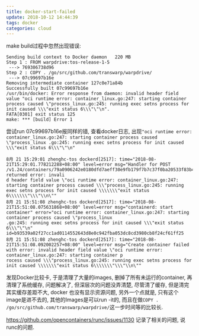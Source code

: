 ```yaml
---
title: docker-start-failed
update: 2018-10-12 14:44:39
tags: docker
categories: cloud
---
```


make build过程中忽然出现错误:

```
Sending build context to Docker daemon   220 MB
Step 1 : FROM warpdrive:tos-release-1-5
 ---> 769306738d96
Step 2 : COPY . /go/src/github.com/transwarp/warpdrive/
 ---> 07c99697b16e
Removing intermediate container 127c0e71a84b
Successfully built 07c99697b16e
/usr/bin/docker: Error response from daemon: invalid header field value "oci runtime error: container_linux.go:247: starting container process caused \"process_linux.go:245: running exec setns process for init caused \\\"exit status 6\\\"\"\n".
FATA[0301] exit status 125                              
make: *** [build] Error 1
```

尝试run 07c99697b16e报同样的错, 查看docker日志, 出现`"oci runtime error: container_linux.go:247: starting container process caused \"process_linux .go:245: running exec setns process for init caused \\\"exit status 6\\\"\"\n"`

```shell
8月 21 15:29:01 zhenghc-tos dockerd[2517]: time="2018-08-21T15:29:01.778212288+08:00" level=error msg="Handler for POST /v1.24/containers/79a0906242e0180dfd7aeff30e9fb179f7b7c37f0ba20533f83b4cd40b409d2a/start returned error: invali
d header field value \"oci runtime error: container_linux.go:247: starting container process caused \\\"process_linux.go:245: running exec setns process for init caused \\\\\\\"exit status 6\\\\\\\"\\\"\\n\""
8月 21 15:51:08 zhenghc-tos dockerd[2517]: time="2018-08-21T15:51:08.075631868+08:00" level=error msg="containerd: start container" error="oci runtime error: container_linux.go:247: starting container process caused \"process_linux
.go:245: running exec setns process for init caused \\\"exit status 6\\\"\"\n" id=b93539a02f27cc1ad0114552643d8e0c942fba053dc8cd3980cb8f24cf61ff25
8月 21 15:51:08 zhenghc-tos dockerd[2517]: time="2018-08-21T15:51:08.092002257+08:00" level=error msg="Create container failed with error: invalid header field value \"oci runtime error: container_linux.go:247: starting container p
rocess caused \\\"process_linux.go:245: running exec setns process for init caused \\\\\\\"exit status 6\\\\\\\"\\\"\\n\""
```

发现Docker比较卡, 于是清理了大量的images, 删掉了所有未运行的container, 再清理了系统缓存, 问题解决了, 但深层次的问题没弄清楚, 尽管清了缓存, 但是清完其实缓存差距不大, docker 也没有显示资源问题, 另外一个点就是, 只有这个image是进不去的, 其他的Images是可以run -it的, 而且在做`COPY . /go/src/github.com/transwarp/warpdrive/`这一步时间等的比较长.

<https://github.com/opencontainers/runc/issues/1130> 记录了相关的问题, 说runc的问题.